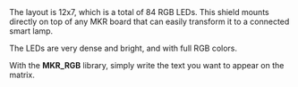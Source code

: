 
<FeatureList>
<Feature title="RGB matrix" image="led">
The layout is 12x7, which is a total of 84 RGB LEDs.
</Feature>

<Feature title="Smart lamp" image="mkr-form-factor">
This shield mounts directly on top of any MKR board that can easily transform it to a connected smart lamp.
</Feature>


<Feature title="Brightness" image="uv-sensor">

The LEDs are very dense and bright, and with full RGB colors.

</Feature>

<Feature title="Scrolling text" image="mcu">

With the **MKR_RGB** library, simply write the text you want to appear on the matrix.

</Feature>


</FeatureList>